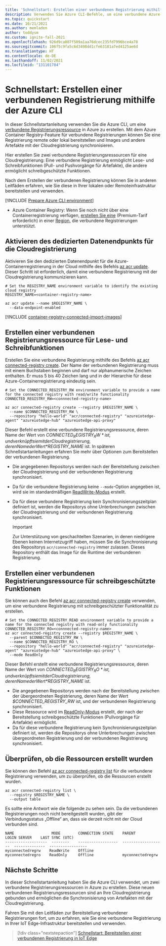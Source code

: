 ```yaml
---
title: 'Schnellstart: Erstellen einer verbundenen Registrierung mithilfe der CLI'
description: Verwenden Sie Azure CLI-Befehle, um eine verbundene Azure-Containerregistrierungsressource zu erstellen, die Images und andere Artefakte mit der Cloudregistrierung synchronisieren kann.
ms.topic: quickstart
ms.date: 10/21/2021
ms.author: memladen
author: toddysm
ms.custom: ignite-fall-2021
ms.openlocfilehash: 926d9ca087f509a1aa76dcec235fd7996bce4a78
ms.sourcegitcommit: 106f5c9fa5c6d3498dd1cfe63181a7ed4125ae6d
ms.translationtype: HT
ms.contentlocale: de-DE
ms.lasthandoff: 11/02/2021
ms.locfileid: "131101784"
---
```

# <a name="quickstart-create-a-connected-registry-using-the-azure-cli"></a>Schnellstart: Erstellen einer verbundenen Registrierung mithilfe der Azure CLI

In dieser Schnellstartanleitung verwenden Sie die Azure CLI, um eine [verbundene Registrierungsressource](intro-connected-registry.md) in Azure zu erstellen. Mit dem Azure Container Registry-Feature für verbundene Registrierungen können Sie eine Registrierung remote oder lokal bereitstellen und Images und andere Artefakte mit der Cloudregistrierung synchronisieren. 

Hier erstellen Sie zwei verbundene Registrierungsressourcen für eine Cloudregistrierung: Eine verbundene Registrierung ermöglicht Lese- und Schreibfunktionen (Pull- und Pushvorgänge für Artefakte), die andere ermöglicht schreibgeschützte Funktionen. 

Nach dem Erstellen der verbundenen Registrierung können Sie in anderen Leitfäden erfahren, wie Sie diese in Ihrer lokalen oder Remoteinfrastruktur bereitstellen und verwenden.

[!INCLUDE [Prepare Azure CLI environment](../../includes/azure-cli-prepare-your-environment.md)]

* Azure Container Registry: Wenn Sie noch nicht über eine Containerregistrierung verfügen, [erstellen Sie eine](container-registry-get-started-azure-cli.md) (Premium-Tarif erforderlich) in einer [Region](intro-connected-registry.md#available-regions), die verbundene Registrierungen unterstützt. 

## <a name="enable-the-dedicated-data-endpoint-for-the-cloud-registry"></a>Aktivieren des dedizierten Datenendpunkts für die Cloudregistrierung

Aktivieren Sie den dedizierten Datenendpunkt für die Azure-Containerregistrierung in der Cloud mithilfe des Befehls [az acr update][az-acr-update]. Dieser Schritt ist erforderlich, damit eine verbundene Registrierung mit der Cloudregistrierung kommunizieren kann.

```azurecli
# Set the REGISTRY_NAME environment variable to identify the existing cloud registry
REGISTRY_NAME=<container-registry-name>

az acr update --name $REGISTRY_NAME \
  --data-endpoint-enabled
```

[!INCLUDE [container-registry-connected-import-images](../../includes/container-registry-connected-import-images.md)]

## <a name="create-a-connected-registry-resource-for-read-and-write-functionality"></a>Erstellen einer verbundenen Registrierungsressource für Lese- und Schreibfunktionen

Erstellen Sie eine verbundene Registrierung mithilfe des Befehls [az acr connected-registry create][az-acr-connected-registry-create]. Der Name der verbundenen Registrierung muss mit einem Buchstaben beginnen und darf nur alphanumerische Zeichen enthalten. Er muss 5 bis 40 Zeichen lang und in der Hierarchie für diese Azure-Containerregistrierung eindeutig sein.

```azurecli
# Set the CONNECTED_REGISTRY_RW environment variable to provide a name for the connected registry with read/write functionality
CONNECTED_REGISTRY_RW=<connnected-registry-name>

az acr connected-registry create --registry $REGISTRY_NAME \
  --name $CONNECTED_REGISTRY_RW \
  --repository "hello-world" "acr/connected-registry" "azureiotedge-agent" "azureiotedge-hub" "azureiotedge-api-proxy"
```

Dieser Befehl erstellt eine verbundene Registrierungsressource, deren Name der Wert von *$CONNECTED_REGISTRY_RW* ist, und verknüpft sie mit der Cloudregistrierung, deren Name der Wert *$REGISTRY_NAME* ist. In späteren Schnellstartanleitungen erfahren Sie mehr über Optionen zum Bereitstellen der verbundenen Registrierung. 
* Die angegebenen Repositorys werden nach der Bereitstellung zwischen der Cloudregistrierung und der verbundenen Registrierung synchronisiert. 
* Da für die verbundene Registrierung keine `--mode`-Option angegeben ist, wird sie im standardmäßigen [ReadWrite-Modus](intro-connected-registry.md#modes) erstellt. 
* Da für diese verbundene Registrierung kein Synchronisierungszeitplan definiert ist, werden die Repositorys ohne Unterbrechungen zwischen der Cloudregistrierung und der verbundenen Registrierung synchronisiert.

  > [!IMPORTANT]
  > Zur Unterstützung von geschachtelten Szenarien, in denen niedrigere Ebenen keinen Internetzugriff haben, müssen Sie die Synchronisierung des Repositorys `acr/connected-registry` immer zulassen. Dieses Repository enthält das Image für die Runtime der verbundenen Registrierung.

## <a name="create-a-connected-registry-resource-for-read-only-functionality"></a>Erstellen einer verbundenen Registrierungsressource für schreibgeschützte Funktionen

Sie können auch den Befehl [az acr connected-registry create][az-acr-connected-registry-create] verwenden, um eine verbundene Registrierung mit schreibgeschützter Funktionalität zu erstellen. 

```azurecli
# Set the CONNECTED_REGISTRY_READ environment variable to provide a name for the connected registry with read-only functionality
CONNECTED_REGISTRY_RO=<connnected-registry-name>
az acr connected-registry create --registry $REGISTRY_NAME \
  --parent $CONNECTED_REGISTRY_RW \
  --name $CONNECTED_REGISTRY_RO \
  --repository "hello-world" "acr/connected-registry" "azureiotedge-agent" "azureiotedge-hub" "azureiotedge-api-proxy" \
  --mode ReadOnly
```

Dieser Befehl erstellt eine verbundene Registrierungsressource, deren Name der Wert von *$CONNECTED_REGISTRY_RO* ist, und verknüpft sie mit der Cloudregistrierung, deren Name der Wert *$REGISTRY_NAME* ist. 
* Die angegebenen Repositorys werden nach der Bereitstellung zwischen der übergeordneten Registrierung, deren Name der Wert *$CONNECTED_REGISTRY_RW* ist, und der verbundenen Registrierung synchronisiert.
* Diese Ressource wird im [ReadOnly-Modus](intro-connected-registry.md#modes) erstellt, der nach der Bereitstellung schreibgeschützte Funktionen (Pullvorgänge für Artefakte) ermöglicht. 
* Da für diese verbundene Registrierung kein Synchronisierungszeitplan definiert ist, werden die Repositorys ohne Unterbrechungen zwischen übergeordneten Registrierung und der verbundenen Registrierung synchronisiert.

## <a name="verify-that-the-resources-are-created"></a>Überprüfen, ob die Ressourcen erstellt wurden

Sie können den Befehl [az acr connected-registry list][az-acr-connected-registry-list] für die verbundene Registrierung verwenden, um zu überprüfen, ob die Ressourcen erstellt wurden. 

```azurecli
az acr connected-registry list \
  --registry $REGISTRY_NAME \
  --output table
```

Es sollte eine Antwort wie die folgende zu sehen sein. Da die verbundenen Registrierungen noch nicht bereitgestellt wurden, gibt der Verbindungsstatus „Offline“ an, dass sie derzeit nicht mit der Cloud verbunden sind.

```
NAME                 MODE        CONNECTION STATE    PARENT               LOGIN SERVER    LAST SYNC (UTC)
-------------------  --------    ------------------  -------------------  --------------  -----------------
myconnectedregrw    ReadWrite    Offline
myconnectedregro    ReadOnly     Offline             myconnectedregrw
```

## <a name="next-steps"></a>Nächste Schritte

In dieser Schnellstartanleitung haben Sie die Azure CLI verwendet, um zwei verbundene Registrierungsressourcen in Azure zu erstellen. Diese neuen verbundenen Registrierungsressourcen sind an Ihre Cloudregistrierung gebunden und ermöglichen die Synchronisierung von Artefakten mit der Cloudregistrierung.

Fahren Sie mit den Leitfäden zur Bereitstellung verbundener Registrierungen fort, um zu erfahren, wie Sie eine verbundene Registrierung in Ihrer IoT Edge-Infrastruktur bereitstellen und verwenden.

> [!div class="nextstepaction"]
> [Schnellstart: Bereitstellen einer verbundenen Registrierung in IoT Edge][quickstart-deploy-connected-registry-iot-edge-cli]

<!-- LINKS - internal -->
[az-acr-connected-registry-create]: /cli/azure/acr/connected-registry#az_acr_connected_registry_create
[az-acr-connected-registry-list]: /cli/azure/acr/connected-registry#az_acr_connected_registry_list
[az-acr-create]: /cli/azure/acr#az_acr_create
[az-acr-update]: /cli/azure/acr#az_acr_update
[az-acr-import]: /cli/azure/acr#az_acr_import
[az-group-create]: /cli/azure/group#az_group_create
[container-registry-intro]: container-registry-intro.md
[container-registry-skus]: container-registry-skus.md
[quickstart-deploy-connected-registry-iot-edge-cli]: quickstart-deploy-connected-registry-iot-edge-cli.md
